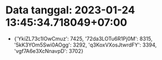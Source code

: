 # Data tanggal: 2023-01-24 13:45:34.718049+07:00

* {'YkiZL73c1lOwCmuz': 7425, '72da3LOTu6R1Pj0M': 8315, '5kK3YOm5Swi0AOgg': 3292, 'q3KoxVXosJtwrdFY': 3394, 'vgf7A6e3XcNnavpD': 3702}
